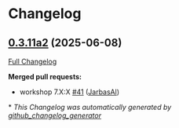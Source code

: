 # Changelog

## [0.3.11a2](https://github.com/OpenVoiceOS/ovos-skill-days-in-history/tree/0.3.11a2) (2025-06-08)

[Full Changelog](https://github.com/OpenVoiceOS/ovos-skill-days-in-history/compare/0.3.10...0.3.11a2)

**Merged pull requests:**

- workshop 7.X:X [\#41](https://github.com/OpenVoiceOS/ovos-skill-days-in-history/pull/41) ([JarbasAl](https://github.com/JarbasAl))



\* *This Changelog was automatically generated by [github_changelog_generator](https://github.com/github-changelog-generator/github-changelog-generator)*

